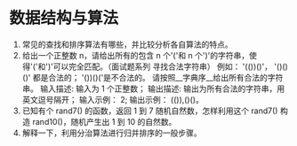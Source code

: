 # 数据结构与算法

1. 常见的查找和排序算法有哪些，并比较分析各自算法的特点。
2. 给出一个正整数 n，请给出所有的包含 n 个'('和 n 个')'的字符串，使得'('和')'可以完全匹配。（面试题系列 寻找合法字符串）
例如：
'(())()'， '()()()' 都是合法的；
'())()('是不合法的。
请按照__字典序__给出所有合法的字符串。 
输入描述:
输入为 1 个正整数；
输出描述:
输出为所有合法的字符串，用英文逗号隔开；
输入示例：
2; 
输出示例：
(()),()()。
3. 已知有个 rand7() 的函数，返回 1 到 7 随机自然数，怎样利用这个 rand7() 构造 rand10()，随机产生出 1 到 10 的自然数。
4. 解释一下，利用分治算法进行归并排序的一般步骤。
